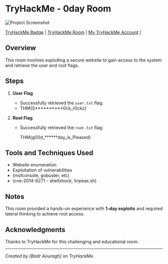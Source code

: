 # TryHackMe - 0day Room

![Project Screenshot](0day-result.png)

[TryHackMe Badge](https://tryhackme.com/api/v2/badges/public-profile?userPublicId=3792673) | 
[TryHackMe Room](https://tryhackme.com/r/room/0day) | 
[My TryHackMe Account](https://tryhackme.com/r/p/aouraghbadr) | 

## Overview
This room involves exploiting a secure website to gain access to the system and retrieve the user and root flags.

## Steps
1. **User Flag**
   - Successfully retrieved the `user.txt` flag:
   - 
     THM{S**********0ck_r0ckz}

2. **Root Flag**
   - Successfully retrieved the `root.txt` flag:

     THM{g00d_******day_is_Pleased}

## Tools and Techniques Used
- Website enumeration
- Exploitation of vulnerabilities
- (msfconsole, gobuster, etc)
- (cve-2014-6271 - shellshock, linpeas.sh)

## Notes
This room provided a hands-on experience with **1-day exploits** and required lateral thinking to achieve root access.

## Acknowledgments
Thanks to TryHackMe for this challenging and educational room.

---

*Created by [Badr Aouragh]* on *TryHackMe*.
